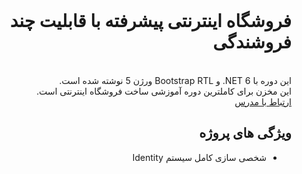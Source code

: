 <div dir="rtl">

  <br>
  <h1>فروشگاه اینترنتی پیشرفته با قابلیت چند فروشندگی</h1>
  <br>
  این دوره با NET 6. و Bootstrap RTL ورژن 5 نوشته شده است.
  <br>
  این مخزن برای کاملترین دوره آموزشی ساخت فروشگاه اینترنتی است.
  <br>
  <a href="https://instagram.com/payam_shariatii">ارتباط با مدرس</a>
  <h2>ویژگی های پروژه</h2>
  <ul>
    <li>شخصی سازی کامل سیستم Identity</li>
  </ul>

</div>
